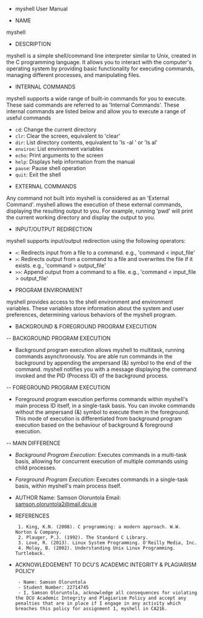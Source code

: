 - myshell User Manual

- NAME 

myshell 

- DESCRIPTION

myshell is a simple shell/command line interpreter similar to Unix, created in the C programming language. It allows you to interact with the computer's operating system by providing basic functionality for executing commands, managing different processes, and manipulating files.

- INTERNAL COMMANDS

myshell supports a wide range of built-in commands for you to execute. These said commands are referred to as 'Internal Commands'. These internal commands are listed below and allow you to execute a range of useful commands

* `cd`: Change the current directory
*  `clr`: Clear the screen, equivalent to 'clear'
* `dir`: List directory contents, equivalent to 'ls -al <directory>' or 'ls al'
* `environ`: List environment variables
* `echo`: Print arguments to the screen
* `help`: Displays help information from the manual
* `pause`: Pause shell operation
* `quit`: Exit the shell

- EXTERNAL COMMANDS 

Any command not built into myshell is considered as an 'External Command'. myshell allows the execution of these external commands, displaying the resulting output to you. For example, running 'pwd' will print the current working directory and display the output to you.

- INPUT/OUTPUT REDIRECTION

myshell supports input/output redirection using the following operators:

* `<`: Redirects input from a file to a command. e.g., 'command < input_file'
* `>`: Redirects output from a command to a file and overwrites the file if it exists. e.g., 'command > output_file'
* `>>`: Append output from a command to a file. e.g., 'command < input_file > output_file'

- PROGRAM ENVIRONMENT

myshell provides access to the shell environment and environment variables. These variables store information about the system and user preferences, determining various behaviors of the myshell program. 

- BACKGROUND & FOREGROUND PROGRAM EXECUTION

-- BACKGROUND PROGRAM EXECUTION
       
* Background program execution allows myshell to multitask, running commands asynchronously. You are able run commands in the background by appending the ampersand (&) symbol to the end of the command. myshell notifies you with a message displaying the command invoked and the PID (Process ID) of the background process.

-- FOREGROUND PROGRAM EXECUTION

* Foreground program execution performs commands within myshell's main process ID itself, in a single-task basis. You can invoke commands without the ampersand (&) symbol to execute them in the foreground. This mode of execution is differentiated from background program execution based on the behaviour of background & foreground execution.

-- MAIN DIFFERENCE
       
* *Background Program Execution*: Executes commands in a multi-task basis, allowing for concurrent execution of multiple commands using child processes.
       
* *Foreground Program Execution*: Executes commands in a single-task basis, within myshell's main process itself.

- AUTHOR 
       Name: Samson Oloruntola
       Email: samson.oloruntola2@mail.dcu.ie

- REFERENCES

       1. King, K.N. (2008). C programming: a modern approach. W.W. Norton & Company.
       2. Plauger, P.J. (1992). The Standard C Library.
       3. Love, R. (2013). Linux System Programming. O'Reilly Media, Inc.
       4. Molay, B. (2002). Understanding Unix Linux Programming. Turtleback.

- ACKNOWLEDGEMENT TO DCU'S ACADEMIC INTEGRITY & PLAGIARISM POLICY

       - Name: Samson Oloruntola
       - Student Number: 22714745
       - I, Samson Oloruntola, acknowledge all consequences for violating the DCU Academic Integrity and Plagiarism Policy and accept any penalties that are in place if I engage in any activity which breaches this policy for assignment 1, myshell in CA216.

